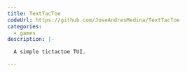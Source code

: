 ```yaml
---
title: TextTacToe
codeUrl: https://github.com/JoseAndresMedina/TextTacToe
categories:
  - games
description: |-

  A simple tictactoe TUI.

---
```


